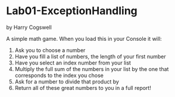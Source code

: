# Lab01-ExceptionHandling
by Harry Cogswell

A simple math game. When you load this in your Console it will:
1. Ask you to choose a number
2. Have you fill a list of numbers, the length of your first number
3. Have you select an index number from your list
4. Multiply the full sum of the numbers in your list by the one that corresponds to the index you chose
5. Ask for a number to divide that product by
6. Return all of these great numbers to you in a full report!

